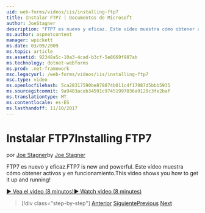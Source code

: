 ```yaml
---
uid: web-forms/videos/iis/installing-ftp7
title: Instalar FTP7 | Documentos de Microsoft
author: JoeStagner
description: "FTP7 es nuevo y eficaz. Este vídeo muestra cómo obtener activos y en funcionamiento."
ms.author: aspnetcontent
manager: wpickett
ms.date: 03/09/2009
ms.topic: article
ms.assetid: 92348a5c-10a3-4cad-b3cf-5e8669f987ab
ms.technology: dotnet-webforms
ms.prod: .net-framework
msc.legacyurl: /web-forms/videos/iis/installing-ftp7
msc.type: video
ms.openlocfilehash: 5ca28317590be878874b011c4f17087d5bbb5935
ms.sourcegitcommit: 9a9483aceb34591c97451997036a9120c3fe2baf
ms.translationtype: MT
ms.contentlocale: es-ES
ms.lasthandoff: 11/10/2017
---
```

<a name="installing-ftp7"></a><span data-ttu-id="fb487-104">Instalar FTP7</span><span class="sxs-lookup"><span data-stu-id="fb487-104">Installing FTP7</span></span>
====================
<span data-ttu-id="fb487-105">por [Joe Stagner](https://github.com/JoeStagner)</span><span class="sxs-lookup"><span data-stu-id="fb487-105">by [Joe Stagner](https://github.com/JoeStagner)</span></span>

<span data-ttu-id="fb487-106">FTP7 es nuevo y eficaz.</span><span class="sxs-lookup"><span data-stu-id="fb487-106">FTP7 is new and powerful.</span></span> <span data-ttu-id="fb487-107">Este vídeo muestra cómo obtener activos y en funcionamiento.</span><span class="sxs-lookup"><span data-stu-id="fb487-107">This video shows you how to get it up and running!</span></span>

[<span data-ttu-id="fb487-108">&#9654; Vea el vídeo (8 minutos)</span><span class="sxs-lookup"><span data-stu-id="fb487-108">&#9654; Watch video (8 minutes)</span></span>](https://channel9.msdn.com/Blogs/ASP-NET-Site-Videos/installing-ftp7)

>[!div class="step-by-step"]
<span data-ttu-id="fb487-109">[Anterior](creating-a-site-with-iis7-manager.md)
[Siguiente](bit-rate-throttling.md)</span><span class="sxs-lookup"><span data-stu-id="fb487-109">[Previous](creating-a-site-with-iis7-manager.md)
[Next](bit-rate-throttling.md)</span></span>
